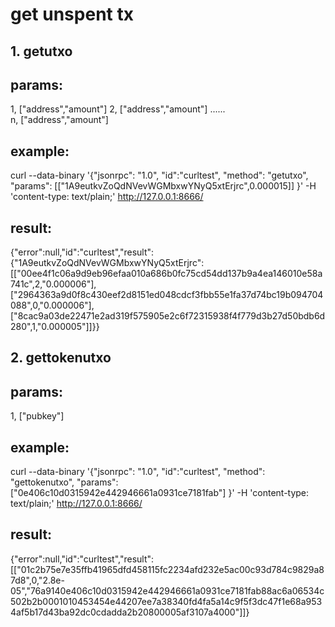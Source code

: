 # get unspent tx

## 1. getutxo 

## params:

1, ["address","amount"]
2, ["address","amount"]
   ......  
n, ["address","amount"]

## example: 

curl --data-binary '{"jsonrpc": "1.0", "id":"curltest", "method": "getutxo", "params": [["1A9eutkvZoQdNVevWGMbxwYNyQ5xtErjrc",0.000015]] }' -H 'content-type: text/plain;' http://127.0.0.1:8666/

## result:

{"error":null,"id":"curltest","result":{"1A9eutkvZoQdNVevWGMbxwYNyQ5xtErjrc":[["00ee4f1c06a9d9eb96efaa010a686b0fc75cd54dd137b9a4ea146010e58a741c",2,"0.000006"],["2964363a9d0f8c430eef2d8151ed048cdcf3fbb55e1fa37d74bc19b094704088",0,"0.000006"],["8cac9a03de22471e2ad319f575905e2c6f72315938f4f779d3b27d50bdb6d280",1,"0.000005"]]}}




## 2.  gettokenutxo

## params:

1, ["pubkey"]

## example:

curl --data-binary '{"jsonrpc": "1.0", "id":"curltest", "method": "gettokenutxo", "params": ["0e406c10d0315942e442946661a0931ce7181fab"] }' -H 'content-type: text/plain;' http://127.0.0.1:8666/

## result:

{"error":null,"id":"curltest","result":[["01c2b75e7e35ffb41965dfd458115fc2234afd232e5ac00c93d784c9829a87d8",0,"2.8e-05","76a9140e406c10d0315942e442946661a0931ce7181fab88ac6a06534c502b2b0001010453454e44207ee7a38340fd4fa5a14c9f5f3dc47f1e68a9534af5b17d43ba92dc0cdadda2b20800005af3107a4000"]]}
